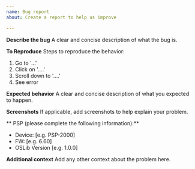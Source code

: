 ```yaml
---
name: Bug report
about: Create a report to help us improve

---
```


**Describe the bug**
A clear and concise description of what the bug is.

**To Reproduce**
Steps to reproduce the behavior:
1. Go to '...'
2. Click on '....'
3. Scroll down to '....'
4. See error

**Expected behavior**
A clear and concise description of what you expected to happen.

**Screenshots**
If applicable, add screenshots to help explain your problem.

** PSP (please complete the following information):**
 - Device: [e.g. PSP-2000]
 - FW: [e.g. 6.60]
 - OSLib Version [e.g. 1.0.0]

**Additional context**
Add any other context about the problem here.
